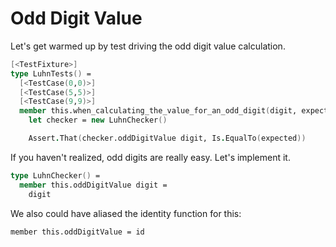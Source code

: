 Odd Digit Value
===============

Let's get warmed up by test driving the odd digit value calculation. 

```fsharp
[<TestFixture>]
type LuhnTests() =
  [<TestCase(0,0)>]
  [<TestCase(5,5)>]
  [<TestCase(9,9)>]
  member this.when_calculating_the_value_for_an_odd_digit(digit, expected) =
    let checker = new LuhnChecker()

    Assert.That(checker.oddDigitValue digit, Is.EqualTo(expected))
```

If you haven't realized, odd digits are really easy. Let's implement it.

```fsharp
type LuhnChecker() =
  member this.oddDigitValue digit =
    digit
```

We also could have aliased the identity function for this:

    member this.oddDigitValue = id
